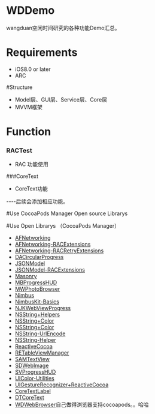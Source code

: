 # WDDemo
wangduan空闲时间研究的各种功能Demo汇总。
# Requirements
* iOS8.0 or later
* ARC

#Structure
* Model层、GUI层、Service层、Core层
* MVVM框架

# Function 
### RACTest
* RAC 功能使用

###CoreText
* CoreText功能

----后续会添加相应功能。

#Use CocoaPods Manager Open source Librarys

#Use Open Librarys （CocoaPods Manager）
* [AFNetworking](https://github.com/AFNetworking/AFNetworking.git)
* [AFNetworking-RACExtensions](https://github.com/CodaFi/AFNetworking-RACExtensions.git)
* [AFNetworking-RACRetryExtensions](https://github.com/legoless/AFNetworking-RACRetryExtensions.git)
* [DACircularProgress](https://github.com/danielamitay/DACircularProgress.git)
* [JSONModel](https://github.com/icanzilb/JSONModel.git)
* [JSONModel-RACExtensions](https://github.com/legoless/JSONModel-RACExtensions.git)
* [Masonry](https://github.com/cloudkite/Masonry)
* [MBProgressHUD](https://github.com/matej/MBProgressHUD.git)
* [MWPhotoBrowser](https://github.com/mwaterfall/MWPhotoBrowser.git)
* [Nimbus](https://github.com/jverkoey/nimbus.git)
* [NimbusKit-Basics](https://github.com/nimbuskit/basics.git)
* [NJKWebViewProgress](https://github.com/ninjinkun/NJKWebViewProgress)
* [NSString+Helpers](https://github.com/Bogdan-Stasjuk/NSString-Helpers.git)
* [NSString+Color](https://github.com/nicolasgoutaland/NSString-Color.git)
* [NSString+Color](https://github.com/nicolasgoutaland/NSString-Color.git)
* [NSString-UrlEncode](https://github.com/kevinrenskers/NSString-URLEncode.git)
* [NSString-Helper](https://github.com/giuseppenucifora/NSString-Helper.git)
* [ReactiveCocoa](https://github.com/ReactiveCocoa/ReactiveCocoa)
* [RETableViewManager](https://github.com/romaonthego/RETableViewManager.git)
* [SAMTextView](https://github.com/soffes/SAMTextView.git)
* [SDWebImage](https://github.com/rs/SDWebImage.git)
* [SVProgressHUD](https://github.com/TransitApp/SVProgressHUD.git)
* [UIColor-Utilities](https://github.com/fcanas/uicolor-utilities.git)
* [UIGestureRecognizer+ReactiveCocoa](https://github.com/kaiinui/UIGestureRecognizer-RACExtension.git)
* [CoreTextLabel](https://github.com/appfarms/CoreTextLabel.git)
* [DTCoreText](https://github.com/Cocoanetics/DTCoreText.git)
* [WDWebBrowser](https://github.com/wangduan7639/WDWebBrowser.git)自己做得浏览器支持cocoapods。。哈哈
